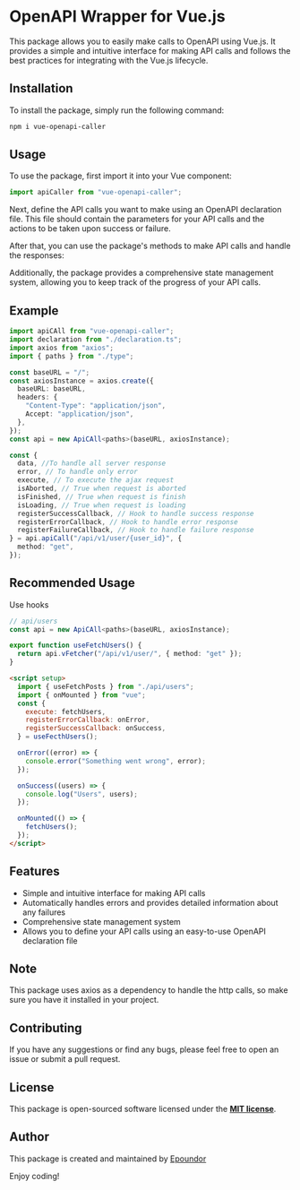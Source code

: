 # **OpenAPI Wrapper for Vue.js**

This package allows you to easily make calls to OpenAPI using Vue.js. It provides a simple and intuitive interface for making API calls and follows the best practices for integrating with the Vue.js lifecycle.

## **Installation**

To install the package, simply run the following command:

```bash
npm i vue-openapi-caller
```

## **Usage**

To use the package, first import it into your Vue component:

```jsx
import apiCaller from "vue-openapi-caller";
```

Next, define the API calls you want to make using an OpenAPI declaration file. This file should contain the parameters for your API calls and the actions to be taken upon success or failure.

After that, you can use the package's methods to make API calls and handle the responses:

Additionally, the package provides a comprehensive state management system, allowing you to keep track of the progress of your API calls.

## **Example**

```ts
import apiCAll from "vue-openapi-caller";
import declaration from "./declaration.ts";
import axios from "axios";
import { paths } from "./type";

const baseURL = "/";
const axiosInstance = axios.create({
  baseURL: baseURL,
  headers: {
    "Content-Type": "application/json",
    Accept: "application/json",
  },
});
const api = new ApiCAll<paths>(baseURL, axiosInstance);

const {
  data, //To handle all server response
  error, // To handle only error
  execute, // To execute the ajax request
  isAborted, // True when request is aborted
  isFinished, // True when request is finish
  isLoading, // True when request is loading
  registerSuccessCallback, // Hook to handle success response
  registerErrorCallback, // Hook to handle error response
  registerFailureCallback, // Hook to handle failure response
} = api.apiCall("/api/v1/user/{user_id}", {
  method: "get",
});
```

## **Recommended Usage**

Use hooks

```ts
// api/users
const api = new ApiCAll<paths>(baseURL, axiosInstance);

export function useFetchUsers() {
  return api.vFetcher("/api/v1/user/", { method: "get" });
}
```

```html
<script setup>
  import { useFetchPosts } from "./api/users";
  import { onMounted } from "vue";
  const {
    execute: fetchUsers,
    registerErrorCallback: onError,
    registerSuccessCallback: onSuccess,
  } = useFecthUsers();

  onError((error) => {
    console.error("Something went wrong", error);
  });

  onSuccess((users) => {
    console.log("Users", users);
  });

  onMounted(() => {
    fetchUsers();
  });
</script>
```

## **Features**

- Simple and intuitive interface for making API calls
- Automatically handles errors and provides detailed information about any failures
- Comprehensive state management system
- Allows you to define your API calls using an easy-to-use OpenAPI declaration file

## **Note**

This package uses axios as a dependency to handle the http calls, so make sure you have it installed in your project.

## **Contributing**

If you have any suggestions or find any bugs, please feel free to open an issue or submit a pull request.

## **License**

This package is open-sourced software licensed under the **[MIT license](https://opensource.org/licenses/MIT)**.

## **Author**

This package is created and maintained by [Epoundor](https://github.com/epoundor)

Enjoy coding!
